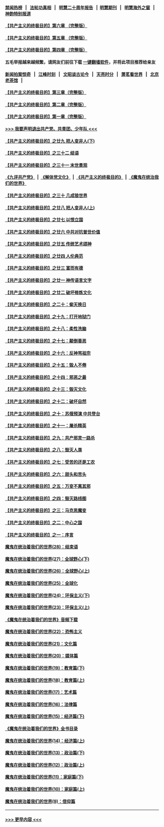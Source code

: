 #### [禁闻热榜](热点新闻.md?=0)  &nbsp;&nbsp;|&nbsp;&nbsp; [法轮功真相](https://github.com/gfw-breaker/truth/blob/master/README.md?=0) &nbsp;&nbsp;|&nbsp;&nbsp; [明慧二十周年报告](https://github.com/gfw-breaker/mh-reports/blob/master/README.md?=0) &nbsp;&nbsp;|&nbsp;&nbsp;[明慧期刊](https://github.com/gfw-breaker/mh-qikan) &nbsp;&nbsp;|&nbsp;&nbsp; [明慧海外之窗](https://github.com/gfw-breaker/mh-news/blob/master/README.md?=0) &nbsp;&nbsp;|&nbsp;&nbsp; [神韵特别报道](https://github.com/gfw-breaker/mh-news/blob/master/shenyun.md?=0)
#### [【共产主义的终极目的】第六章 （完整版）](../pages/nsc422/n11428913.md?t=03021231) 
#### [【共产主义的终极目的】第五章 （完整版）](../pages/nsc422/n11428912.md?t=03021231) 
#### [【共产主义的终极目的】第四章 （完整版）](../pages/nsc422/n11428907.md?t=03021231) 
#### 五毛举报越来越频繁，请网友们前往下载 [一键翻墙软件](https://github.com/gfw-breaker/ssr-accounts)，并将此项目推荐给亲友
#### [新闻拍案惊奇](https://github.com/gfw-breaker/banned-news/blob/master/pages/link4.md) &nbsp;&nbsp;|&nbsp;&nbsp; [江峰时刻](https://github.com/gfw-breaker/banned-news/blob/master/pages/link4.md) &nbsp;&nbsp;|&nbsp;&nbsp; [文昭谈古论今](https://github.com/gfw-breaker/banned-news/blob/master/pages/link4.md) &nbsp;&nbsp;|&nbsp;&nbsp; [天亮时分](https://github.com/gfw-breaker/banned-news/blob/master/pages/link4.md) &nbsp;&nbsp;|&nbsp;&nbsp; [萧茗看世界](https://github.com/gfw-breaker/banned-news/blob/master/pages/link4.md) &nbsp;&nbsp;|&nbsp;&nbsp; [北京老茶馆](https://github.com/gfw-breaker/banned-news/blob/master/pages/link4.md) &nbsp;&nbsp;|&nbsp;&nbsp; 
#### [【共产主义的终极目的】第三章（完整版）](../pages/nsc422/n11428848.md?t=03021231) 
#### [【共产主义的终极目的】第二章（完整版）](../pages/nsc422/n11428831.md?t=03021231) 
#### [【共产主义的终极目的】第一章（完整版）](../pages/nsc422/n11417651.md?t=03021231) 
#### [>>> 我要声明退出共产党、共青团、少年队 <<<](https://github.com/begood0513/goodnews/blob/master/quit/letter.md) 
#### [【共产主义的终极目的】之廿九 把人变非人(下)](../pages/nsc422/n11344140.md?t=03021231) 
#### [【共产主义的终极目的】之三十二 结语](../pages/nsc422/n11360535.md?t=03021231) 
#### [【共产主义的终极目的】之三十一 末世景观](../pages/nsc422/n11351129.md?t=03021231) 
#### [《九评共产党》](https://github.com/begood0513/9ping.md/blob/master/README.md) &nbsp;|&nbsp; [《解体党文化》](../../../../jtdwh.md/blob/master/README.md)  &nbsp;|&nbsp; [《共产主义的终极目的》](../../../../gczydzjmd.md/blob/master/README.md) &nbsp;|&nbsp; [《魔鬼在统治我们的世界》](../../../../mgztzwmdsj.md/blob/master/README.md) 
#### [【共产主义的终极目的】之三十 几成狼世界](../pages/nsc422/n11348280.md?t=03021231) 
#### [【共产主义的终极目的】之廿八 把人变非人(上)](../pages/nsc422/n11340492.md?t=03021231) 
#### [【共产主义的终极目的】之廿七 以恨立国](../pages/nsc422/n11336944.md?t=03021231) 
#### [【共产主义的终极目的】之廿六 中共对抗普世价值](../pages/nsc422/n11324785.md?t=03021231) 
#### [【共产主义的终极目的】之廿五 传统艺术颂神](../pages/nsc422/n11296396.md?t=03021231) 
#### [【共产主义的终极目的】之廿四 人伦典范](../pages/nsc422/n11296397.md?t=03021231) 
#### [【共产主义的终极目的】之廿三 富而有德](../pages/nsc422/n11283598.md?t=03021231) 
#### [【共产主义的终极目的】之廿一 神传语言文字](../pages/nsc422/n11263265.md?t=03021231) 
#### [【共产主义的终极目的】之廿二 破坏修炼文化](../pages/nsc422/n11245728.md?t=03021231) 
#### [【共产主义的终极目的】之二十：偷天换日](../pages/nsc422/n11238846.md?t=03021231) 
#### [【共产主义的终极目的】之十九：打开地狱门](../pages/nsc422/n11206376.md?t=03021231) 
#### [【共产主义的终极目的】之十八：柔性洗脑](../pages/nsc422/n11199994.md?t=03021231) 
#### [【共产主义的终极目的】之十七：颠倒善恶](../pages/nsc422/n11179782.md?t=03021231) 
#### [【共产主义的终极目的】之十六：反神骂祖宗](../pages/nsc422/n11166798.md?t=03021231) 
#### [【共产主义的终极目的】之十五：毁人不倦](../pages/nsc422/n11166792.md?t=03021231) 
#### [【共产主义的终极目的】之十四：邪恶之最](../pages/nsc422/n11150249.md?t=03021231) 
#### [【共产主义的终极目的】之十三：毁灭文化](../pages/nsc422/n11135227.md?t=03021231) 
#### [【共产主义的终极目的】之十二：破坏自然](../pages/nsc422/n11135214.md?t=03021231) 
#### [【共产主义的终极目的】之十：苏俄预演 中共登台](../pages/nsc422/n11118424.md?t=03021231) 
#### [【共产主义的终极目的】之十一：屠杀精英](../pages/nsc422/n11118442.md?t=03021231) 
#### [【共产主义的终极目的】之九：共产邪灵一路杀](../pages/nsc422/n11114139.md?t=03021231) 
#### [【共产主义的终极目的】之八：毁灭人类](../pages/nsc422/n11108503.md?t=03021231) 
#### [【共产主义的终极目的】之七：受苦的还是工农](../pages/nsc422/n11101809.md?t=03021231) 
#### [【共产主义的终极目的】之六：甜头和苦头](../pages/nsc422/n11096971.md?t=03021231) 
#### [【共产主义的终极目的】之五：万变不离其邪](../pages/nsc422/n11091285.md?t=03021231) 
#### [【共产主义的终极目的】之四：毁灭路线图](../pages/nsc422/n11086284.md?t=03021231) 
#### [【共产主义的终极目的】之三：马克思魔变](../pages/nsc422/n11061941.md?t=03021231) 
#### [【共产主义的终极目的】之二：中心之国](../pages/nsc422/n11047728.md?t=03021231) 
#### [【共产主义的终极目的】之一：序言](../pages/nsc422/n11086077.md?t=03021231) 
#### [魔鬼在统治着我们的世界(28)：结束语](../pages/nsc422/n10936246.md?t=03021231) 
#### [魔鬼在统治着我们的世界(27)：全球野心(下)](../pages/nsc422/n10928319.md?t=03021231) 
#### [魔鬼在统治着我们的世界(26)：全球野心(上)](../pages/nsc422/n10900318.md?t=03021231) 
#### [魔鬼在统治着我们的世界(25)：全球化](../pages/nsc422/n10788205.md?t=03021231) 
#### [魔鬼在统治着我们的世界(24)：环保主义(下)](../pages/nsc422/n10695307.md?t=03021231) 
#### [魔鬼在统治着我们的世界(23)：环保主义(上)](../pages/nsc422/n10688613.md?t=03021231) 
#### [《魔鬼在统治着我们的世界》音频下载](../pages/nsc422/n10635553.md?t=03021231) 
#### [魔鬼在统治着我们的世界(22)：恐怖主义](../pages/nsc422/n10614727.md?t=03021231) 
#### [魔鬼在统治着我们的世界(21)：文化篇](../pages/nsc422/n10597706.md?t=03021231) 
#### [魔鬼在统治着我们的世界(20)：媒体篇](../pages/nsc422/n10586579.md?t=03021231) 
#### [魔鬼在统治着我们的世界(19)：教育篇(下)](../pages/nsc422/n10564808.md?t=03021231) 
#### [魔鬼在统治着我们的世界(18)：教育篇(上)](../pages/nsc422/n10526970.md?t=03021231) 
#### [魔鬼在统治着我们的世界(17)：艺术篇](../pages/nsc422/n10499093.md?t=03021231) 
#### [魔鬼在统治着我们的世界(16)：法律篇](../pages/nsc422/n10485969.md?t=03021231) 
#### [魔鬼在统治着我们的世界(15)：经济篇(下)](../pages/nsc422/n10469975.md?t=03021231) 
#### [《魔鬼在统治着我们的世界》全书目录](../pages/nsc422/n10464261.md?t=03021231) 
#### [魔鬼在统治着我们的世界(14)：经济篇(上)](../pages/nsc422/n10457370.md?t=03021231) 
#### [魔鬼在统治着我们的世界(13)：政治篇(下)](../pages/nsc422/n10448270.md?t=03021231) 
#### [魔鬼在统治着我们的世界(12)：政治篇(上)](../pages/nsc422/n10444576.md?t=03021231) 
#### [魔鬼在统治着我们的世界(11)：家庭篇(下)](../pages/nsc422/n10440961.md?t=03021231) 
#### [魔鬼在统治着我们的世界(10)：家庭篇(上)](../pages/nsc422/n10435448.md?t=03021231) 
#### [魔鬼在统治着我们的世界(9)：信仰篇](../pages/nsc422/n10432159.md?t=03021231) 

----
#### [ >>> 更早内容 <<< ](../indexes/nsc422-earlier.md)
